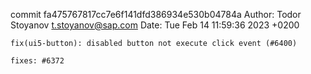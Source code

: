 commit fa475767817cc7e6f141dfd386934e530b04784a
Author: Todor Stoyanov <t.stoyanov@sap.com>
Date:   Tue Feb 14 11:59:36 2023 +0200

    fix(ui5-button): disabled button not execute click event (#6400)
    
    fixes: #6372

